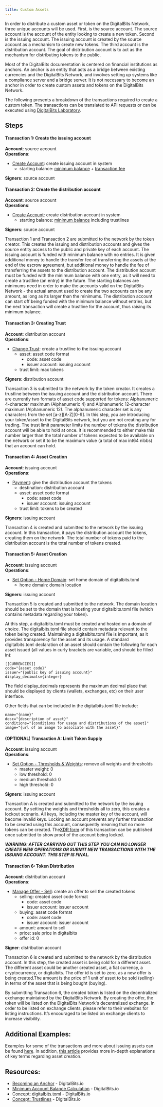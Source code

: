 ```yaml
---
title: Custom Assets
---
```


In order to distribute a custom asset or token on the DigitalBits Network, three unique accounts will be used. First, is the source account. The source account is the account of the entity looking to create a new token. Second is the issuing account. The issuing account is created by the source account as a mechanism to create new tokens. The third account is the distribution account. The goal of distribution account is to act as the mechanism for distributing tokens to the public. 

Most of the DigitalBits documentation is centered on financial institutions as anchors. An anchor is an entity that acts as a bridge between existing currencies and the DigitalBits Network, and involves setting up systems like a compliance server and a bridge server. It is not necessary to become an anchor in order to create custom assets and tokens on the DigitalBits Network. 

The following presents a breakdown of the transactions required to create a custom token. The transactions can be translated to API requests or can be executed using [DigitalBits Laboratory](https://laboratory.livenet.digitalbits.io).


## Steps 

#### Transaction 1: Create the issuing account
**Account**: source account  
**Operations**:
- [Create Account](https://github.com/xdbfoundation/docs/blob/master/guides/concepts/list-of-operations.md#create-account): create issuing account in system
	 - starting balance: [minimum balance](https://github.com/xdbfoundation/docs/blob/master/guides/concepts/fees.md#minimum-account-balance) + [transaction fee](https://github.com/xdbfoundation/docs/blob/master/guides/concepts/fees.md#transaction-fee)

**Signers**: source account

#### Transaction 2: Create the distribution account
**Account**: source account  
**Operations**:
- [Create Account](https://github.com/xdbfoundation/docs/blob/master/guides/concepts/list-of-operations.md#create-account): create distribution account in system
	 - starting balance: [minimum balance](https://github.com/xdbfoundation/docs/blob/master/guides/concepts/fees.md#minimum-account-balance) including trustlines  

**Signers**: source account


Transaction 1 and Transaction 2 are submitted to the network by the token creator. This creates the issuing and distribution accounts and gives the source entity access to the public and private key of each account. The issuing account is funded with minimum balance with no entries. It is given additional money to handle the transfer fee of transferring the assets at the end of the escrow agreement, but additional money to handle the fee of transferring the assets to the distribution account. The distribution account must be funded with the minimum balance with one entry, as it will need to create a trustline (an entry) in the future. The starting balances are minimums need in order to make the accounts valid on the DigitalBits Network - the actual amount used to create the two accounts can be any amount, as long as its larger than the minimums. The distribution account can start off being funded with the minimum balance without entries, but the next transaction will create a trustline for the account, thus raising its minimum balance. 


#### Transaction 3: Creating Trust
**Account**: distribution account  
**Operations**:
- [Change Trust](https://github.com/xdbfoundation/docs/blob/master/guides/concepts/list-of-operations.md#change-trust): create a trustline to the issuing account
	 - asset: asset code format
	 	- code: asset code
	 	- issuer account: issuing account
	 - trust limit: max tokens  

**Signers**: distribution account


Transaction 3 is submitted to the network by the token creator. It creates a trustline between the issuing account and the distribution account. There are currently two formats of asset code supported for tokens: Alphanumeric 4-character maximum (Alphanumeric 4) and Alphanumeric 12-character maximum (Alphanumeric 12). The alphanumeric character set is any characters from the set [a-z][A-Z][0-9]. In this step, you are introducing your token/asset to the DigitalBits network, but you are not creating any for trading. The trust limit parameter limits the number of tokens the distribution account will be able to hold at once.  It is recommended to either make this number larger than the total number of tokens expected to be available on the network or set it to be the maximum value (a total of max int64 nibbs) that an account can hold.


#### Transaction 4: Asset Creation
**Account**: issuing account  
**Operations**:
- [Payment](https://github.com/xdbfoundation/docs/blob/master/guides/concepts/list-of-operations.md#payment): give the distribution account the tokens
	 - destination: distribution account
	 - asset: asset code format
	 	- code: asset code
	 	- issuer account: issuing account
	 - trust limit: tokens to be created 

**Signers**: issuing account

Transaction 4 is created and submitted to the network by the issuing account. In this transaction, it pays the distribution account the tokens, creating them on the network. The total number of tokens paid to the distribution account is the total number of tokens created. 

#### Transaction 5: Asset Creation
**Account**: issuing account  
**Operations**:
- [Set Option - Home Domain](https://github.com/xdbfoundation/docs/blob/master/guides/concepts/list-of-operations.md#set-options): set home domain of digitalbits.toml
	 - home domain: domain location 

**Signers**: issuing account


Transaction 5 is created and submitted to the network. The domain location should be set to the domain that is hosting your digitalbits.toml file (which contains metadata regarding your token).

At this step, a digitalbits.toml must be created and hosted on a domain of choice. The digitalbits.toml file should contain metadata relevant to the token being created. Maintaining a digitalbits.toml file is important, as it provides transparency for the asset and its usage. 
A standard digitalbits.toml declaration of an asset should contain the following for each asset issued (all values in curly brackets are variable, and should be filled in):
```
[[CURRENCIES]]
code="{asset code}"
issuer="{public key of issuing account}"
display_decimals={integer}
```

The field display_decimals represents the maximum decimal place that should be displayed by clients (wallets, exchanges, etc) on their user interface. 

Other fields that can be included in the digitalbits.toml file include:
```
name="{name}"
desc="{description of asset}"
conditions="{conditions for usage and distributions of the asset}"
image="{url of an image to associate with the asset}"
```


#### (OPTIONAL) Transaction A: Limit Token Supply
**Account**: issuing account  
**Operations**:
- [Set Option - Thresholds & Weights](https://github.com/xdbfoundation/docs/blob/master/guides/concepts/list-of-operations.md#set-options): remove all weights and thresholds
	 - master weight: 0
	 - low threshold: 0
	 - medium threshold: 0
	 - high threshold: 0 

**Signers**: issuing account


Transaction A is created and submitted to the network by the issuing account. By setting the weights and thresholds all to zero, this creates a lockout scenario. All keys, including the master key of the account, will become invalid keys. Locking an account prevents any further transaction to be created using this account, consequently meaning that no more tokens can be created. The[XDR form](https://developer.digitalbits.io/frontier/reference/xdr.html) of this transaction can be published once submitted to show proof of the account being locked. 



***WARNING: AFTER CARRYING OUT THIS STEP YOU CAN NO LONGER CREATE NEW OPERATIONS OR SUBMIT NEW TRANSACTIONS WITH THE ISSUING ACCOUNT. THIS STEP IS FINAL.***


#### Transaction 6: Token Distribution
**Account**: distribution account  
**Operations**:
- [Manage Offer - Sell](https://github.com/xdbfoundation/docs/blob/master/guides/concepts/list-of-operations.md#manage-offer): create an offer to sell the created tokens
	- selling: created asset code format
		- code: asset code
		- issuer account: issuer account
	- buying: asset code format
		- code: asset code
		- issuer account: issuer account
	- amount: amount to sell
	- price: sale price in digitalbits
	- offer id: 0  

**Signer**: distribution account

Transaction 6 is created and submitted to the network by the distribution account. In this step, the created asset is being sold for a different asset. The different asset could be another created asset, a fiat currency, a cryptocurrency, or digitalbits.  The offer id is set to zero, as a new offer is being created.The amount is the price of 1 unit of asset to be sold (selling) in terms of the asset that is being bought (buying). 

By submitting Transaction 6, the created token is listed on the decentralized exchange maintained by the DigitalBits Network. By creating the offer, the token will be listed on the DigitalBits Network's decentralized exchange. In order to be listed on exchange clients, please refer to their websites for listing instructions. It’s encouraged to be listed on exchange clients to increase visibility.



## Additional Examples:
Examples for some of the transactions and more about issuing assets can be found [here](https://github.com/xdbfoundation/docs/blob/master/guides/issuing-assets.md). In addition, [this article](https://github.com/xdbfoundation/docs/blob/master/guides/concepts/assets.md#anchors-issuing-assets) provides more in-depth explanations of key terms regarding asset creation. 

## Resources:
- [Becoming an Anchor](https://github.com/xdbfoundation/docs/blob/master/guides/anchor/) - DigitalBits<span>.io
- [Minimum Account Balance Calculation](https://github.com/xdbfoundation/docs/blob/master/guides/concepts/fees.md#minimum-account-balance) - DigitalBits<span>.io
- [Concept: digitalbits.toml](https://github.com/xdbfoundation/docs/blob/master/guides/concepts/digitalbits-toml.md) - DigitalBits<span>.io
- [Concept: Trustlines](https://github.com/xdbfoundation/docs/blob/master/guides/concepts/assets.md#trustlines) - DigitalBits<span>.io

